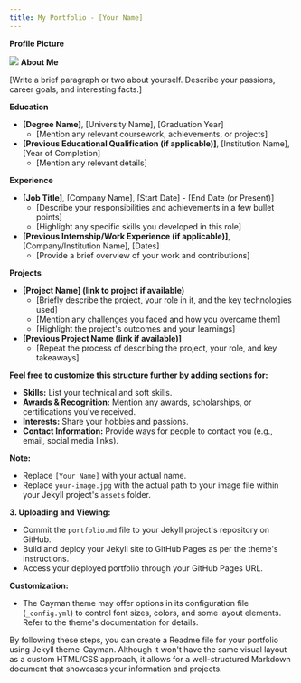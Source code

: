 ```yaml
---
title: My Portfolio - [Your Name]
---
```


**Profile Picture**

![](/assets/your-image.jpg)  **About Me**

[Write a brief paragraph or two about yourself. Describe your passions, career goals, and interesting facts.]

**Education**

* **[Degree Name]**, [University Name], [Graduation Year]
  * [Mention any relevant coursework, achievements, or projects]
* **[Previous Educational Qualification (if applicable)]**, [Institution Name], [Year of Completion]
  * [Mention any relevant details]

**Experience**

* **[Job Title]**, [Company Name], [Start Date] - [End Date (or Present)]
  * [Describe your responsibilities and achievements in a few bullet points]
  * [Highlight any specific skills you developed in this role]
* **[Previous Internship/Work Experience (if applicable)]**, [Company/Institution Name], [Dates]
  * [Provide a brief overview of your work and contributions]

**Projects**

* **[Project Name] (link to project if available)**
  * [Briefly describe the project, your role in it, and the key technologies used]
  * [Mention any challenges you faced and how you overcame them]
  * [Highlight the project's outcomes and your learnings]
* **[Previous Project Name (link if available)]**
  * [Repeat the process of describing the project, your role, and key takeaways]

**Feel free to customize this structure further by adding sections for:**

* **Skills:** List your technical and soft skills.
* **Awards & Recognition:** Mention any awards, scholarships, or certifications you've received.
* **Interests:** Share your hobbies and passions.
* **Contact Information:** Provide ways for people to contact you (e.g., email, social media links).

**Note:**

* Replace `[Your Name]` with your actual name.
* Replace `your-image.jpg` with the actual path to your image file within your Jekyll project's `assets` folder.

**3. Uploading and Viewing:**

- Commit the `portfolio.md` file to your Jekyll project's repository on GitHub.
- Build and deploy your Jekyll site to GitHub Pages as per the theme's instructions.
- Access your deployed portfolio through your GitHub Pages URL.

**Customization:**

- The Cayman theme may offer options in its configuration file (`_config.yml`) to control font sizes, colors, and some layout elements. Refer to the theme's documentation for details.

By following these steps, you can create a Readme file for your portfolio using Jekyll theme-Cayman. Although it won't have the same visual layout as a custom HTML/CSS approach, it allows for a well-structured Markdown document that showcases your information and projects.
